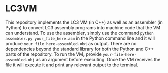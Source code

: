 # LC3VM

This repository implements the LC3 VM (in C++) as well as an assembler (in Python) to convert LC3 assembly programs into machine code that the VM can understand. To use the assembler, simply use the command `python assembler.py your_file_here.asm` in the Python command line and it will produce `your_file_here-assembled.obj` as output. There are no dependencies beyond the standard library for both the Python and C++ parts of the repository. To run the VM, provide `your-file-here-assembled.obj` as an argument before executing. Once the VM receives the file it will execute it and print any relevant output to the terminal. 
